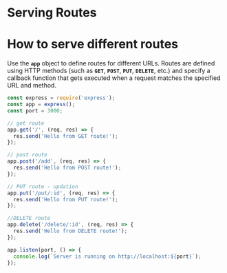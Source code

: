 # Serving Routes

# How to serve different routes

Use the **`app`** object to define routes for different URLs. Routes are defined using HTTP methods (such as **`GET`**, **`POST`**, **`PUT`**, **`DELETE`**, etc.) and specify a callback function that gets executed when a request matches the specified URL and method.

```jsx
const express = require('express');
const app = express();
const port = 3000;

// get route
app.get('/', (req, res) => {
  res.send('Hello from GET route!');
});

// post route
app.post('/add', (req, res) => {
  res.send('Hello from POST route!');
});

// PUT route - updation
app.put('/put/:id', (req, res) => {
  res.send('Hello from PUT route!');
});

//DELETE route 
app.delete('/delete/:id', (req, res) => {
  res.send('Hello from DELETE route!');
});

app.listen(port, () => {
  console.log(`Server is running on http://localhost:${port}`);
});
```